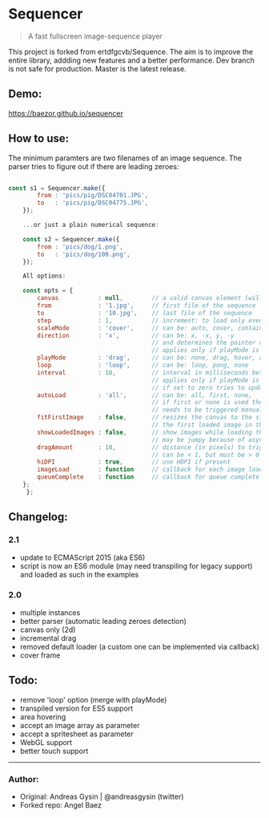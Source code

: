 # Sequencer
> A fast fullscreen image-sequence player

This project is forked from ertdfgcvb/Sequence. The aim is to improve the entire library, 
addding new features and a better performance. Dev branch is not safe for production. Master is the latest
release. 

## Demo:
https://baezor.github.io/sequencer

## How to use:
The minimum paramters are two filenames of an image sequence.
The parser tries to figure out if there are leading zeroes:

```javascript

const s1 = Sequencer.make({
        from : 'pics/pig/DSC04701.JPG',
        to   : 'pics/pig/DSC04775.JPG',
    });

    ...or just a plain numerical sequence:

    const s2 = Sequencer.make({
        from : 'pics/dog/1.png',
        to   : 'pics/dog/100.png',
    });

    All options:

    const opts = {
        canvas           : null,        // a valid canvas element (will be created if null)
        from             : '1.jpg',     // first file of the sequence
        to               : '10.jpg',    // last file of the sequence
        step             : 1,           // increment: to load only even images use 2, etc.
        scaleMode        : 'cover',     // can be: auto, cover, contain as in CSS3,
        direction        : 'x',         // can be: x, -x, y, -y
                                        // and determines the pointer direction,
                                        // applies only if playMode is drag or hover
        playMode         : 'drag',      // can be: none, drag, hover, auto
        loop             : 'loop',      // can be: loop, pong, none
        interval         : 10,          // interval in milliseconds between each frame,
                                        // applies only if playMode is auto,
                                        // if set to zero tries to update at every frame event
        autoLoad         : 'all',       // can be: all, first, none,
                                        // if first or none is used the loading
                                        // needs to be triggered manually with load().
        fitFirstImage    : false,       // resizes the canvas to the size of
                                        // the first loaded image in the sequence
        showLoadedImages : false,       // show images while loading the sequence, 
                                        // may be jumpy because of async laoding <- not a typo
        dragAmount       : 10,          // distance (in pixels) to trigger nextImage(),
                                        // can be < 1, but must be > 0
        hiDPI            : true,        // use HDPI if present
        imageLoad        : function     // callback for each image load
        queueComplete    : function     // callback for queue complete
    };
     };

```
   


## Changelog:

### 2.1
- update to ECMAScript 2015 (aka ES6)
- script is now an ES6 module (may need transpiling for legacy support) and loaded as such in the examples

### 2.0
- multiple instances   
- better parser (automatic leading zeroes detection)
- canvas only (2d)
- incremental drag
- removed default loader (a custom one can be implemented via callback)
- cover frame

## Todo:
- remove 'loop' option (merge with playMode)
- transpiled version for ES5 support
- area hovering     
- accept an image array as parameter
- accept a spritesheet as parameter
- WebGL support
- better touch support

--------------------------------------------------------------------------------
### Author:
- Original: Andreas Gysin | @andreasgysin (twitter)
- Forked repo: Angel Baez
